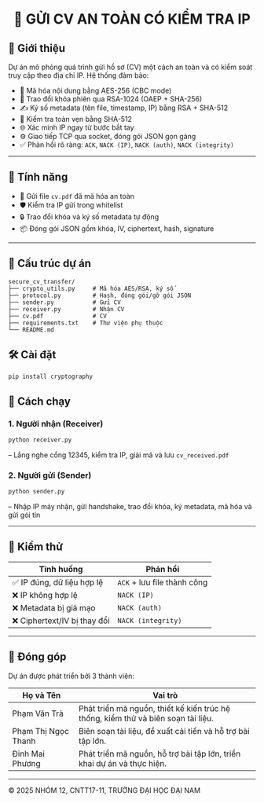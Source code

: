 <h1 align="center">🔐 GỬI CV AN TOÀN CÓ KIỂM TRA IP</h1>

## 📌 Giới thiệu  
Dự án mô phỏng quá trình gửi hồ sơ (CV) một cách an toàn và có kiểm soát truy cập theo địa chỉ IP. Hệ thống đảm bảo:

- 🔐 Mã hóa nội dung bằng AES-256 (CBC mode)  
- 🔑 Trao đổi khóa phiên qua RSA-1024 (OAEP + SHA-256)  
- ✍️ Ký số metadata (tên file, timestamp, IP) bằng RSA + SHA-512  
- 🧠 Kiểm tra toàn vẹn bằng SHA-512  
- 🌐 Xác minh IP ngay từ bước bắt tay  
- ⚙️ Giao tiếp TCP qua socket, đóng gói JSON gọn gàng  
- ✅ Phản hồi rõ ràng: `ACK`, `NACK (IP)`, `NACK (auth)`, `NACK (integrity)`

---

## 🎯 Tính năng  
- 📂 Gửi file `cv.pdf` đã mã hóa an toàn  
- 🛡️ Kiểm tra IP gửi trong whitelist  
- 🔒 Trao đổi khóa và ký số metadata tự động  
- 📦 Đóng gói JSON gồm khóa, IV, ciphertext, hash, signature  

---
## 📁 Cấu trúc dự án  

```
secure_cv_transfer/
├── crypto_utils.py     # Mã hóa AES/RSA, ký số
├── protocol.py         # Hash, đóng gói/gỡ gói JSON
├── sender.py           # Gửi CV
├── receiver.py         # Nhận CV
├── cv.pdf              # CV
├── requirements.txt    # Thư viện phụ thuộc
└── README.md           
```

## 🛠️ Cài đặt  

```bash
pip install cryptography
```

## 🚀 Cách chạy  

### 1. Người nhận (Receiver)  
```bash
python receiver.py
```  
– Lắng nghe cổng 12345, kiểm tra IP, giải mã và lưu `cv_received.pdf`

### 2. Người gửi (Sender)  
```bash
python sender.py
```  
– Nhập IP máy nhận, gửi handshake, trao đổi khóa, ký metadata, mã hóa và gửi gói tin

---

## 🧪 Kiểm thử  

| Tình huống                     | Phản hồi                      |
|--------------------------------|-------------------------------|
| ✅ IP đúng, dữ liệu hợp lệ      | `ACK` + lưu file thành công   |
| ❌ IP không hợp lệ              | `NACK (IP)`                   |
| ❌ Metadata bị giả mạo          | `NACK (auth)`                 |
| ❌ Ciphertext/IV bị thay đổi    | `NACK (integrity)`            |

---

## 🤝 Đóng góp

Dự án được phát triển bởi 3 thành viên:

| Họ và Tên            | Vai trò                                                                             |
|----------------------|-------------------------------------------------------------------------------------|
| Phạm Văn Trà         | Phát triển mã nguồn, thiết kế kiến trúc hệ thống, kiểm thử và biên soạn tài liệu.   |
| Phạm Thị Ngọc Thanh  | Biên soạn tài liệu, đề xuất cải tiến và hỗ trợ bài tập lớn.                         |
| Đinh Mai Phương      | Phát triển mã nguồn, hỗ trợ bài tập lớn, triển khai dự án và thực hiện.             |

---

© 2025 NHÓM 12, CNTT17-11, TRƯỜNG ĐẠI HỌC ĐẠI NAM
